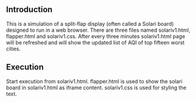 Introduction
-------------
This is a simulation of a split-flap display (often called a Solari board)
designed to run in a web browser.
There are three files named solariv1.html, flapper.html and solariv1.css.
After every three minutes solariv1.html page will be refreshed and will show the updated list of AQI of top fifteen worst cities. 


Execution
---------
Start execution from solariv1.html.
flapper.html is used to show the solari board in solariv1.html as iframe content.
solariv1.css is used for styling the text.
